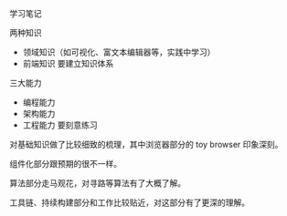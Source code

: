 学习笔记

两种知识
* 领域知识（如可视化、富文本编辑器等，实践中学习）
* 前端知识
要建立知识体系

三大能力 
* 编程能力
* 架构能力
* 工程能力
要刻意练习

对基础知识做了比较细致的梳理，其中浏览器部分的 toy browser 印象深刻。

组件化部分跟预期的很不一样。

算法部分走马观花，对寻路等算法有了大概了解。

工具链、持续构建部分和工作比较贴近，对这部分有了更深的理解。

